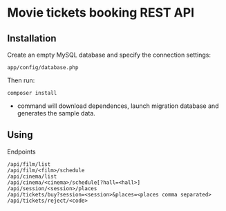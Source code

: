 Movie tickets booking REST API
==============================

Installation
------------
Create an empty MySQL database and specify the connection settings:

    app/config/database.php

Then run:
```
composer install
```
- command will download dependences, launch migration database and generates the sample data.

Using
-----
Endpoints

    /api/film/list
	/api/film/<film>/schedule
	/api/cinema/list
	/api/cinema/<cinema>/schedule[?hall=<hall>]
	/api/session/<session>/places
	/api/tickets/buy?session=<session>&places=<places comma separated>
	/api/tickets/reject/<code>
	